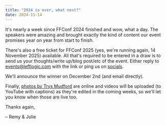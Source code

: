 ```yaml
---
title: "2024 is over, what next?"
date: 2024-11-14
---
```


It's nearly a week since FFConf 2024 finished and wow, what a day. The speakers were amazing and brought exactly the kind of content our event promises year on year from start to finish.

There's also a free ticket for FFConf 2025 (yes, we're running again, 14 November 2025) available. All that's required to be entered in a draw is to send us your thoughts/write up/blog post/etc of the event. Either reply to events@leftlogic.com with the link or ping us on [socials](https://bsky.app/profile/ffconf.org).

We'll announce the winner on December 2nd (and email directly).

Finally, [photos by Trys Mudford](https://www.flickr.com/photos/remysharp/albums/72177720321895884) are online and videos will be uploaded (to YouTube with captions) as they're edited in the coming weeks, so we'll let you know when those are live too.

Thanks again,

– Remy & Julie